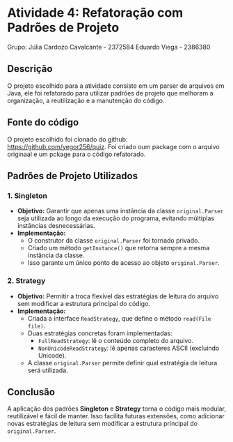 # Atividade 4: Refatoração com Padrões de Projeto

Grupo:
Júlia Cardozo Cavalcante - 2372584
Eduardo Viega - 2386380

## Descrição
O projeto escolhido para a atividade consiste em um parser de arquivos em Java, ele foi refatorado para utilizar padrões de projeto que melhoram a organização, a reutilização e a manutenção do código.


## Fonte do código
O projeto escolhido foi clonado do github: https://github.com/yegor256/quiz. Foi criado oum package com o arquivo originaal e um pckage para o código refatorado.

## Padrões de Projeto Utilizados

### 1. Singleton
- **Objetivo:** Garantir que apenas uma instância da classe `original.Parser` seja utilizada ao longo da execução do programa, evitando múltiplas instâncias desnecessárias.
- **Implementação:**
    - O construtor da classe `original.Parser` foi tornado privado.
    - Criado um método `getInstance()` que retorna sempre a mesma instância da classe.
    - Isso garante um único ponto de acesso ao objeto `original.Parser`.

### 2. Strategy
- **Objetivo:** Permitir a troca flexível das estratégias de leitura do arquivo sem modificar a estrutura principal do código.
- **Implementação:**
    - Criada a interface `ReadStrategy`, que define o método `read(File file)`.
    - Duas estratégias concretas foram implementadas:
        - `FullReadStrategy`: lê o conteúdo completo do arquivo.
        - `NonUnicodeReadStrategy`: lê apenas caracteres ASCII (excluindo Unicode).
    - A classe `original.Parser` permite definir qual estratégia de leitura será utilizada.

## Conclusão
A aplicação dos padrões **Singleton** e **Strategy** torna o código mais modular, reutilizável e fácil de manter. Isso facilita futuras extensões, como adicionar novas estratégias de leitura sem modificar a estrutura principal do `original.Parser`.
